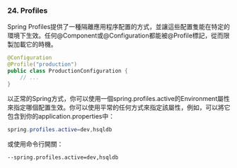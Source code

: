 ### 24. Profiles
Spring Profiles提供了一種隔離應用程序配置的方式，並讓這些配置隻能在特定的環境下生效。任何@Component或@Configuration都能被@Profile標記，從而限製加載它的時機。
```java
@Configuration
@Profile("production")
public class ProductionConfiguration {
    // ...
}
```
以正常的Spring方式，你可以使用一個spring.profiles.active的Environment屬性來指定哪個配置生效。你可以使用平常的任何方式來指定該屬性，例如，可以將它包含到你的application.properties中：
```java
spring.profiles.active=dev,hsqldb
```
或使用命令行開關：
```shell
--spring.profiles.active=dev,hsqldb
```
